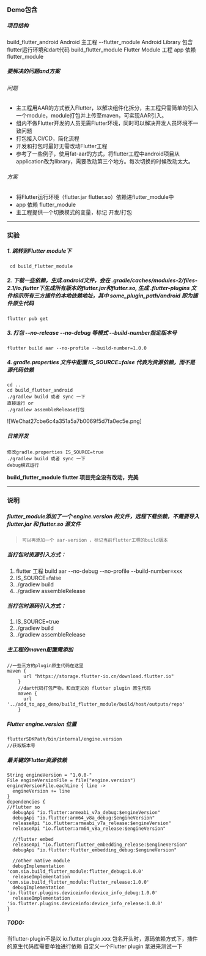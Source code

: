 ### Demo包含
##### 项目结构
   build_flutter_android Android 主工程
      --flutter_module Android Library 包含flutter运行环境和dart代码
   build_flutter_module Flutter Module 工程
   app 依赖 flutter_module
    
##### 要解决的问题and方案

###### 问题
* 主工程用AAR的方式嵌入Flutter，以解决组件化拆分，主工程只需简单的引入一个module，module打包并上传至maven，可实现AAR引入。
* 组内不做Flutter开发的人员无需Flutter环境，同时可以解决开发人员环境不一致问题
* 打包接入CI/CD，简化流程
* 开发和打包时最好无需改动Flutter工程
* 参考了一些例子，使用fat-aar的方式，将flutter工程中android项目从application改为library，需要改动第三个地方。每次切换的时候改动太大。


###### 方案
* 将Flutter运行环境（flutter.jar flutter.so）依赖进flutter_module中
* app 依赖 flutter_module
* 主工程提供一个切换模式的变量，标记 开发/打包
* * *
### 实验
##### 1. 跳转到Flutter module下
```
 cd build_flutter_module
```
##### 2. 下载一些依赖，生成.android文件，会在 .gradle/caches/modules-2/files-2.1/io.flutter下生成所有版本的flutter.jar和flutter.so, 生成 .flutter-plugins 文件标示所有三方插件的本地依赖地址，其中 some_plugin_path/android 即为插件原生代码
```
flutter pub get
```
##### 3. 打包 --no-release --no-debug 等模式 --build-number指定版本号
```
flutter build aar --no-profile --build-number=1.0.0

```
##### 4. gradle.properties 文件中配置 IS_SOURCE=false 代表为资源依赖，而不是源代码依赖
```
cd ..
cd build_flutter_android
./gradlew build 或者 sync 一下
直接运行 or
./gradlew assembleRelease打包
```
![WeChat27cbe6c4a351a5a7b0069f5d7fa0ec5e.png]

##### 日常开发
```
修改gradle.properties IS_SOURCE=true
./gradlew build 或者 sync 一下
debug模式运行
```
**build_flutter_module flutter 项目完全没有改动，完美**
* * *

### 说明

##### flutter_module添加了一个 engine.version 的文件，远程下载依赖，不需要导入flutter.jar 和 flutter.so 源文件
>     可以再添加一个 aar-version ，标记当前flutter工程的build版本


##### 当打包时资源引入方式：
1. flutter 工程 build aar --no-debug --no-profile --build-number=xxx
2. IS_SOURCE=false
3. ./gradlew build
4. ./gradlew assembleRelease

##### 当打包时源码引入方式：
1. IS_SOURCE=true
2. ./gradlew build
3. ./gradlew assembleRelease

##### 主工程的maven配置需添加
```
//一些三方的plugin原生代码在这里
maven {
      url "https://storage.flutter-io.cn/download.flutter.io"
    }
    //dart代码打包产物，和自定义的 flutter plugin 原生代码
    maven {
      url '../add_to_app_demo/build_flutter_module/build/host/outputs/repo'
    }
```

##### Flutter engine.version 位置

```
flutterSDKPath/bin/internal/engine.version
//获取版本号
```

##### 最关键的Flutter资源依赖
```
String engineVersion = "1.0.0-"
File engineVersionFile = file("engine.version")
engineVersionFile.eachLine { line ->
  engineVersion += line
}
dependencies {
//flutter so
  debugApi "io.flutter:armeabi_v7a_debug:$engineVersion"
  debugApi "io.flutter:arm64_v8a_debug:$engineVersion"
  releaseApi "io.flutter:armeabi_v7a_release:$engineVersion"
  releaseApi "io.flutter:arm64_v8a_release:$engineVersion"

  //flutter embed
  releaseApi "io.flutter:flutter_embedding_release:$engineVersion"
  debugApi "io.flutter:flutter_embedding_debug:$engineVersion"

  //other native module
  debugImplementation 'com.sia.build_flutter_module:flutter_debug:1.0.0'
  releaseImplementation 'com.sia.build_flutter_module:flutter_release:1.0.0'
  debugImplementation 'io.flutter.plugins.deviceinfo:device_info_debug:1.0.0'
  releaseImplementation 'io.flutter.plugins.deviceinfo:device_info_release:1.0.0'
}
```

##### TODO:
当flutter-plugin不是以 io.flutter.plugin.xxx 包名开头时，源码依赖方式下，插件的原生代码库需要单独进行依赖
自定义一个Flutter plugin 拿进来测试一下